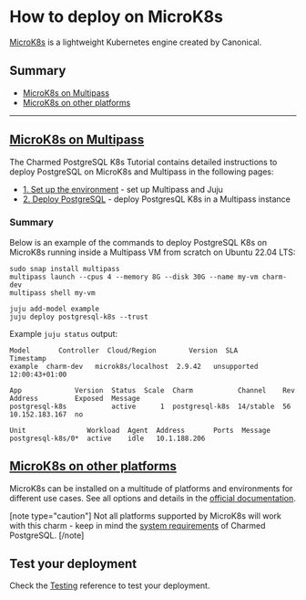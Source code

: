 # How to deploy on MicroK8s

[MicroK8s](https://microk8s.io/docs) is a lightweight Kubernetes engine created by Canonical. 

## Summary
* [MicroK8s on Multipass](#heading--multipass)
* [MicroK8s on other platforms](#heading--other-platforms)

---
<a href="#heading--multipass"><h2 id="heading--multipass"> MicroK8s on Multipass </h2></a>

The Charmed PostgreSQL K8s Tutorial contains detailed instructions to deploy PostgreSQL on MicroK8s and Multipass in the following pages:
* [1. Set up the environment](/t/9297) - set up Multipass and Juju
* [2. Deploy PostgreSQL](/t/9298) - deploy PostgresQL K8s in a Multipass instance

### Summary
Below is an example of the commands to deploy PostgreSQL K8s on MicroK8s running inside a Multipass VM from scratch on Ubuntu 22.04 LTS:

```shell
sudo snap install multipass
multipass launch --cpus 4 --memory 8G --disk 30G --name my-vm charm-dev
multipass shell my-vm

juju add-model example
juju deploy postgresql-k8s --trust
```

Example `juju status` output:
```shell
Model       Controller  Cloud/Region        Version  SLA          Timestamp
example  charm-dev   microk8s/localhost  2.9.42   unsupported  12:00:43+01:00

App             Version  Status  Scale  Charm           Channel    Rev  Address         Exposed  Message
postgresql-k8s           active      1  postgresql-k8s  14/stable  56   10.152.183.167  no

Unit               Workload  Agent  Address       Ports  Message
postgresql-k8s/0*  active    idle   10.1.188.206
```

<a href="#heading--other-platforms"><h2 id="heading--other-platforms"> MicroK8s on other platforms </h2></a>

MicroK8s can be installed on a multitude of platforms and environments for different use cases. See all options and details in the [official documentation](https://microk8s.io/docs/install-alternatives).

[note type="caution"]
Not all platforms supported by MicroK8s will work with this charm - keep in mind the [system requirements](/t/11744) of Charmed PostgreSQL.
[/note]

## Test your deployment
Check the [Testing](/t/11774) reference to test your deployment.